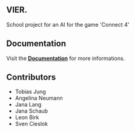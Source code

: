 ## VIER.

School project for an AI for the game 'Connect 4'

## Documentation

Visit the [**Documentation**](https://github.com/SvenC56/vierpunkt/tree/master/doc) for more informations.

## Contributors

* Tobias Jung
* Angelina Neumann
* Jana Lang
* Jana Schaub
* Leon Birk
* Sven Cieslok